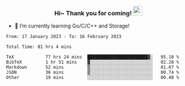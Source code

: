 <h3 align="center">
    Hi~ Thank you for coming!
    <img src="https://media.giphy.com/media/hvRJCLFzcasrR4ia7z/giphy.gif" width="25px">
</h3>

<!--
**pineapple-man/pineapple-man** is a ✨ _special_ ✨ repository because its `README.md` (this file) appears on your GitHub profile.

Here are some ideas to get you started:
- 🔭 I’m currently working on ...
- 🤔 I’m looking for help with ...
- 💬 Ask me about ...
- 📫 How to reach me: ...
- 😄 Pronouns: ...
- ⚡ Fun fact: 
- 👯 I’m looking to collaborate on kubernetes
-->
- 🌱 I’m currently learning Go/C/C++ and Storage!

<!--START_SECTION:waka-->

```text
From: 17 January 2023 - To: 16 February 2023

Total Time: 81 hrs 4 mins

TeX            77 hrs 24 mins  ███████████████████████▓░   95.10 %
BibTeX         1 hr 51 mins    ▓░░░░░░░░░░░░░░░░░░░░░░░░   02.28 %
Markdown       52 mins         ▒░░░░░░░░░░░░░░░░░░░░░░░░   01.07 %
JSON           36 mins         ▒░░░░░░░░░░░░░░░░░░░░░░░░   00.74 %
Other          19 mins         ░░░░░░░░░░░░░░░░░░░░░░░░░   00.40 %
```

<!--END_SECTION:waka-->
